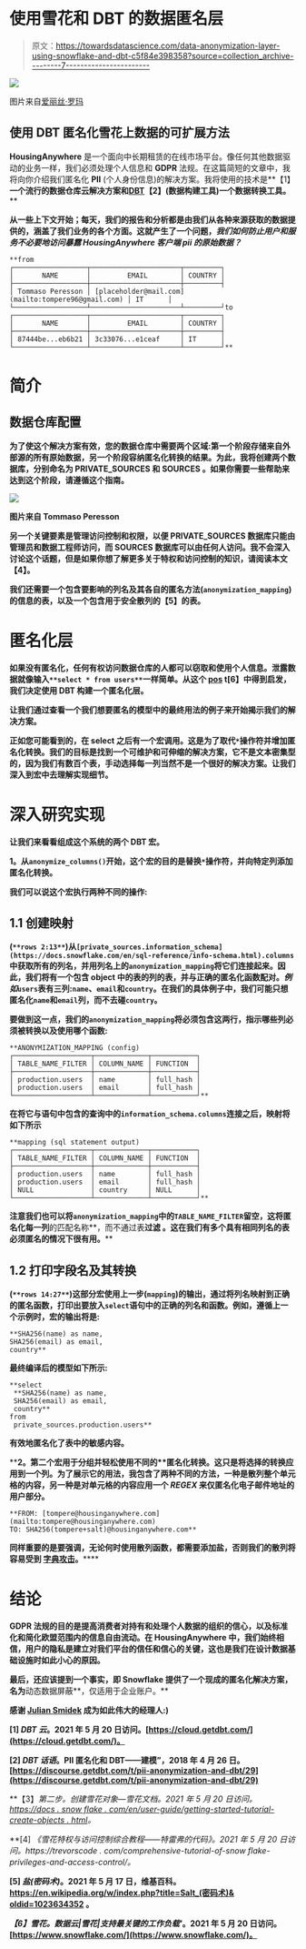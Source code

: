 # 使用雪花和 DBT 的数据匿名层

> 原文：<https://towardsdatascience.com/data-anonymization-layer-using-snowflake-and-dbt-c5f84e398358?source=collection_archive---------7----------------------->

![](img/4f9d2f7bd21af39d8ebd7c5bc584aa0e.png)

图片来自[爱丽丝·罗玛](https://www.instagram.com/laliceroma)

## 使用 DBT 匿名化雪花上数据的可扩展方法

**HousingAnywhere** 是一个面向中长期租赁的在线市场平台。像任何其他数据驱动的业务一样，我们必须处理个人信息和 **GDPR** 法规。在这篇简短的文章中，我将向你介绍我们匿名化 **PII** (个人身份信息)的解决方案。我将使用的技术是[](https://www.snowflake.com/)**【1】**一个流行的数据仓库云解决方案和[**DBT**](https://cloud.getdbt.com/)【2】(数据构建工具)一个数据转换工具。****

****从一些上下文开始；每天，我们的报告和分析都是由我们从各种来源获取的数据提供的，涵盖了我们业务的各个方面。这就产生了一个问题，*我们如何防止用户和服务不必要地访问暴露 HousingAnywhere 客户端 pii 的原始数据？*****

```
**from
┌──────────────────┬──────────────────────┬─────────┐
│       NAME       │         EMAIL        │ COUNTRY │
├──────────────────┼──────────────────────┼─────────┤
│ Tommaso Peresson │ [placeholder@mail.com](mailto:tompere96@gmail.com) │ IT      │
└──────────────────┴──────────────────────┴─────────┘to
┌──────────────────┬──────────────────────┬─────────┐
│       NAME       │         EMAIL        │ COUNTRY │
├──────────────────┼──────────────────────┼─────────┤
│ 87444be...eb6b21 │ 3c33076...e1ceaf     │ IT      │
└──────────────────┴──────────────────────┴─────────┘**
```

# ******简介******

## ****数据仓库配置****

****为了使这个解决方案有效，您的数据仓库中需要两个区域:第一个阶段存储来自外部源的所有原始数据，另一个阶段容纳匿名化转换的结果。为此，我将创建两个数据库，分别命名为 **PRIVATE_SOURCES** 和 **SOURCES** 。如果你需要一些帮助来达到这个阶段，请遵循这个指南。****

****![](img/0540040a9b70702db71630876b7e0df8.png)****

****图片来自 Tommaso Peresson****

****另一个关键要素是管理访问控制和权限，以便 **PRIVATE_SOURCES** 数据库只能由管理员和数据工程师访问，而 **SOURCES** 数据库可以由任何人访问。我不会深入讨论这个话题，但是如果你想了解更多关于特权和访问控制的知识，请阅读本文【4】。****

****我们还需要一个包含要影响的列名及其各自的匿名方法(`anonymization_mapping`)的信息的表，以及一个包含用于安全散列的[](https://en.wikipedia.org/wiki/Salt_(cryptography))**【5】**的表。********

# ******匿名化层******

******如果没有匿名化，任何有权访问数据仓库的人都可以窃取和使用个人信息。泄露数据就像输入`**select * from users**`一样简单。从这个 [pos](https://discourse.getdbt.com/t/pii-anonymization-and-dbt/29) t[6】中得到启发，我们决定使用 DBT 构建一个匿名化层。******

****让我们通过查看一个我们想要匿名的模型中的最终用法的例子来开始揭示我们的解决方案。****

****正如您可能看到的，在 select 之后有一个宏调用。这是为了取代`*`操作符并增加匿名化转换。我们的目标是找到一个可维护和可伸缩的解决方案，它不是文本密集型的，因为我们有数百个表，手动选择每一列当然不是一个很好的解决方案。让我们深入到宏中去理解实现细节。****

# ****深入研究实现****

****让我们来看看组成这个系统的两个 DBT 宏。****

****1。从`anonymize_columns()`开始，这个宏的目的是替换`*`操作符，并向特定列添加匿名化转换。****

****我们可以说这个宏执行两种不同的操作:****

## ****1.1 创建映射****

****(`**rows 2:13**`)从`[private_sources.information_schema](https://docs.snowflake.com/en/sql-reference/info-schema.html).columns`中获取所有的列名，并用列名上的`anonymization_mapping`将它们连接起来。因此，我们将有一个包含 object 中的表的列的表，并与正确的匿名化函数配对。*例如*`users`表有三列:`name`、`email`和`country`。在我们的具体例子中，我们可能只想匿名化`name`和`email`列，而不去碰`country`。****

****要做到这一点，我们的`anonymization_mapping`将必须包含这两行，指示哪些列必须被转换以及使用哪个函数:****

```
**ANONYMIZATION_MAPPING (config)
┌───────────────────┬─────────────┬───────────┐
│ TABLE_NAME_FILTER │ COLUMN_NAME │ FUNCTION  │
├───────────────────┼─────────────┼───────────┤
│ production.users  │ name        │ full_hash │
│ production.users  │ email       │ full_hash │
└───────────────────┴─────────────┴───────────┘**
```

****在将它与语句中包含的查询中的`information_schema.columns`连接之后，映射将如下所示****

```
**mapping (sql statement output)
┌───────────────────┬─────────────┬───────────┐
│ TABLE_NAME_FILTER │ COLUMN_NAME │ FUNCTION  │
├───────────────────┼─────────────┼───────────┤
│ production.users  │ name        │ full_hash │
│ production.users  │ email       │ full_hash │
│ NULL              │ country     │ NULL      │
└───────────────────┴─────────────┴───────────┘**
```

******注意**我们也可以将`anonymization_mapping`中的`TABLE_NAME_FILTER`留空，这将匿名化**每一列**的匹配名称**，而不通过表**过滤 **。这在我们有多个具有相同列名的表必须匿名的情况下很有用。******

## ****1.2 打印字段名及其转换****

****(`**rows 14:27**`)这部分宏使用上一步(`mapping`)的输出，通过将列名映射到正确的匿名函数，打印出要放入`select`语句中的正确的**列名**和**函数**。例如，遵循上一个示例时，宏的输出将是:****

```
**SHA256(name) as name,
SHA256(email) as email,
country**
```

****最终编译后的模型如下所示:****

```
**select
 **SHA256(name) as name,
 SHA256(email) as email,
 country**
from 
 private_sources.production.users**
```

****有效地匿名化了表中的敏感内容。****

****2。第二个宏用于分组并轻松使用不同的**匿名化转换。**这只是将选择的转换应用到一个列。为了展示它的用法，我包含了两种不同的方法，一种是散列整个单元格的内容，另一种是对单元格的内容应用一个 *REGEX* 来仅匿名化电子邮件地址的用户部分。****

```
**FROM: [tompere@housinganywhere.com](mailto:tompere@housinganywhere.com)
TO: SHA256(tompere+salt)@housinganywhere.com**
```

****同样重要的是要强调，无论何时使用散列函数，都需要**添加**盐**，否则我们的散列将容易受到 [**字典**攻击](https://en.wikipedia.org/wiki/Dictionary_attack#:~:text=In%20cryptanalysis%20and%20computer%20security,a%20dictionary%20or%20previously%20used)。******

# **结论**

****GDPR** 法规的目的是提高消费者对持有和处理个人数据的组织的信心，以及标准化和简化欧盟范围内的信息自由流动。在 **HousingAnywhere** 中，我们始终相信，用户的隐私是建立对我们平台的信任和信心的关键，这也是我们在设计数据基础设施时如此小心的原因。**

**最后，还应该提到一个事实，即 **Snowflake** 提供了一个现成的匿名化解决方案，名为**动态数据屏蔽**，仅适用于企业账户。**

**感谢 [Julian Smidek](https://medium.com/u/620e80a41755?source=post_page-----c5f84e398358--------------------------------) 成为如此伟大的经理人:)**

**[1] *DBT 云*。2021 年 5 月 20 日访问。[https://cloud.getdbt.com/](https://cloud.getdbt.com/)。**

**[2] *DBT 话语*。PII 匿名化和 DBT——建模”，2018 年 4 月 26 日。[https://discourse.getdbt.com/t/pii-anonymization-and-dbt/29](https://discourse.getdbt.com/t/pii-anonymization-and-dbt/29)**

**【3】*第二步。创建雪花对象—雪花文档。*2021 年 5 月 20 日访问。[https://docs . snow flake . com/en/user-guide/getting-started-tutorial-create-objects . html](https://docs.snowflake.com/en/user-guide/getting-started-tutorial-create-objects.html)。**

**[4] *《雪花特权与访问控制综合教程——特雷弗的代码》。*2021 年 5 月 20 日访问。https://trevorscode . com/comprehensive-tutorial-of-snow flake-privileges-and-access-control/。**

**[5] *盐(密码术)*。2021 年 5 月 17 日，维基百科。[https://en.wikipedia.org/w/index.php?title=Salt_(密码术)& oldid=1023634352](https://en.wikipedia.org/w/index.php?title=Salt_(cryptography)&oldid=1023634352) 。**

***【6】雪花。数据云|雪花|支持最关键的工作负载'*。2021 年 5 月 20 日访问。[https://www.snowflake.com/](https://www.snowflake.com/)。**